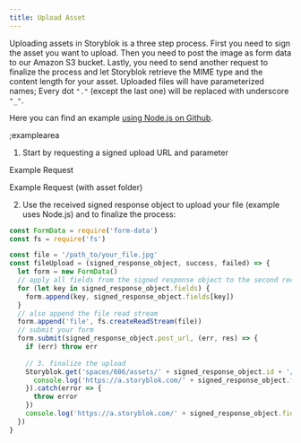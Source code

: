 ```yaml
---
title: Upload Asset
---
```


Uploading assets in Storyblok is a three step process. First you need to sign the asset you want to upload. Then you need to post the image as form data to our Amazon S3 bucket. Lastly, you need to send another request to finalize the process and let Storyblok retrieve the MIME type and the content length for your asset. Uploaded files will have parameterized names; Every dot `"."` (except the last one) will be replaced with underscore `"_"`.

Here you can find an example [using Node.js on Github](https://github.com/onefriendaday/storyblok-file-upload-example).

;examplearea

1. Start by requesting a signed upload URL and parameter

Example Request

<RequestExample url="https://mapi.storyblok.com/v1/spaces/656/assets/" httpMethod="POST" :requestObject='{"filename":"your_file.jpg","size":"400x500"}'></RequestExample>

Example Request (with asset folder)

<RequestExample url="https://mapi.storyblok.com/v1/spaces/606/assets/" httpMethod="POST" :requestObject='{"filename":"your_file.jpg","size":"400x500","asset_folder_id":123}'></RequestExample>

2. Use the received signed response object to upload your file (example uses Node.js) and to finalize the process: 

```javascript
const FormData = require('form-data')
const fs = require('fs')

const file = '/path_to/your_file.jpg'
const fileUpload = (signed_response_object, success, failed) => {
  let form = new FormData()
  // apply all fields from the signed response object to the second request
  for (let key in signed_response_object.fields) {
    form.append(key, signed_response_object.fields[key])
  }
  // also append the file read stream
  form.append('file', fs.createReadStream(file))
  // submit your form
  form.submit(signed_response_object.post_url, (err, res) => {
    if (err) throw err
    
    // 3. finalize the upload
    Storyblok.get('spaces/606/assets/' + signed_response_object.id + '/finish_upload').then(response => {
      console.log('https://a.storyblok.com/' + signed_response_object.fields.key + ' uploaded!')
    }).catch(error => { 
      throw error
    })
    console.log('https://a.storyblok.com/' + signed_response_object.fields.key + ' uploaded!')
  })
}
```
